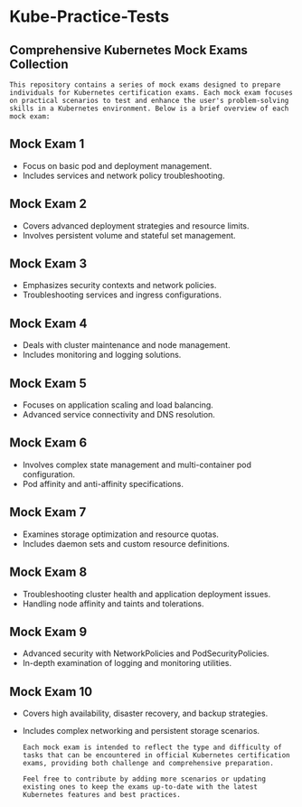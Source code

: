# Kube-Practice-Tests

## Comprehensive Kubernetes Mock Exams Collection

    This repository contains a series of mock exams designed to prepare individuals for Kubernetes certification exams. Each mock exam focuses on practical scenarios to test and enhance the user's problem-solving skills in a Kubernetes environment. Below is a brief overview of each mock exam:

## Mock Exam 1
- Focus on basic pod and deployment management.
- Includes services and network policy troubleshooting.

## Mock Exam 2
- Covers advanced deployment strategies and resource limits.
- Involves persistent volume and stateful set management.

## Mock Exam 3
- Emphasizes security contexts and network policies.
- Troubleshooting services and ingress configurations.

## Mock Exam 4
- Deals with cluster maintenance and node management.
- Includes monitoring and logging solutions.

## Mock Exam 5
- Focuses on application scaling and load balancing.
- Advanced service connectivity and DNS resolution.

## Mock Exam 6
- Involves complex state management and multi-container pod configuration.
- Pod affinity and anti-affinity specifications.

## Mock Exam 7
- Examines storage optimization and resource quotas.
- Includes daemon sets and custom resource definitions.

## Mock Exam 8
- Troubleshooting cluster health and application deployment issues.
- Handling node affinity and taints and tolerations.

## Mock Exam 9
- Advanced security with NetworkPolicies and PodSecurityPolicies.
- In-depth examination of logging and monitoring utilities.

## Mock Exam 10
- Covers high availability, disaster recovery, and backup strategies.
- Includes complex networking and persistent storage scenarios.


      Each mock exam is intended to reflect the type and difficulty of tasks that can be encountered in official Kubernetes certification exams, providing both challenge and comprehensive preparation.

      Feel free to contribute by adding more scenarios or updating existing ones to keep the exams up-to-date with the latest Kubernetes features and best practices.
